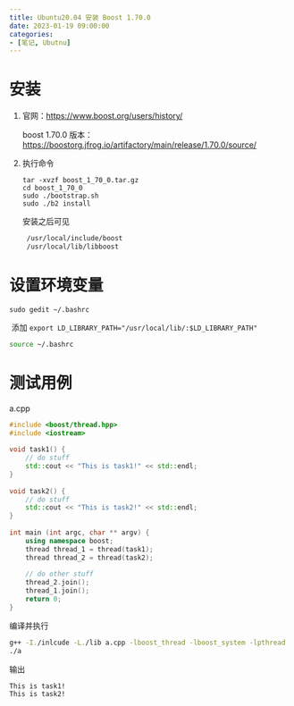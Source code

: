 ```yaml
---
title: Ubuntu20.04 安装 Boost 1.70.0
date: 2023-01-19 09:00:00
categories: 
- [笔记, Ubutnu]
---
```


# 安装

1. 官网：https://www.boost.org/users/history/

   boost 1.70.0 版本：https://boostorg.jfrog.io/artifactory/main/release/1.70.0/source/

<!--more-->   

2. 执行命令

   ```shell
   tar -xvzf boost_1_70_0.tar.gz
   cd boost_1_70_0
   sudo ./bootstrap.sh
   sudo ./b2 install
   ```

   安装之后可见

   ```bash
    /usr/local/include/boost
    /usr/local/lib/libboost
   ```

   

# 设置环境变量

```shell
sudo gedit ~/.bashrc
```

​		添加 `export LD_LIBRARY_PATH="/usr/local/lib/:$LD_LIBRARY_PATH"`

```bash
source ~/.bashrc
```



# 测试用例

a.cpp

```c++
#include <boost/thread.hpp>  
#include <iostream>  
  
void task1() {   
    // do stuff  
    std::cout << "This is task1!" << std::endl;  
}  
  
void task2() {   
    // do stuff  
    std::cout << "This is task2!" << std::endl;  
}  
  
int main (int argc, char ** argv) {  
    using namespace boost;   
    thread thread_1 = thread(task1);  
    thread thread_2 = thread(task2);  
  
    // do other stuff  
    thread_2.join();  
    thread_1.join();  
    return 0;  
}  
```

编译并执行

```bash
g++ -I./inlcude -L./lib a.cpp -lboost_thread -lboost_system -lpthread  -o a
./a
```

输出

```bash
This is task1!
This is task2!
```